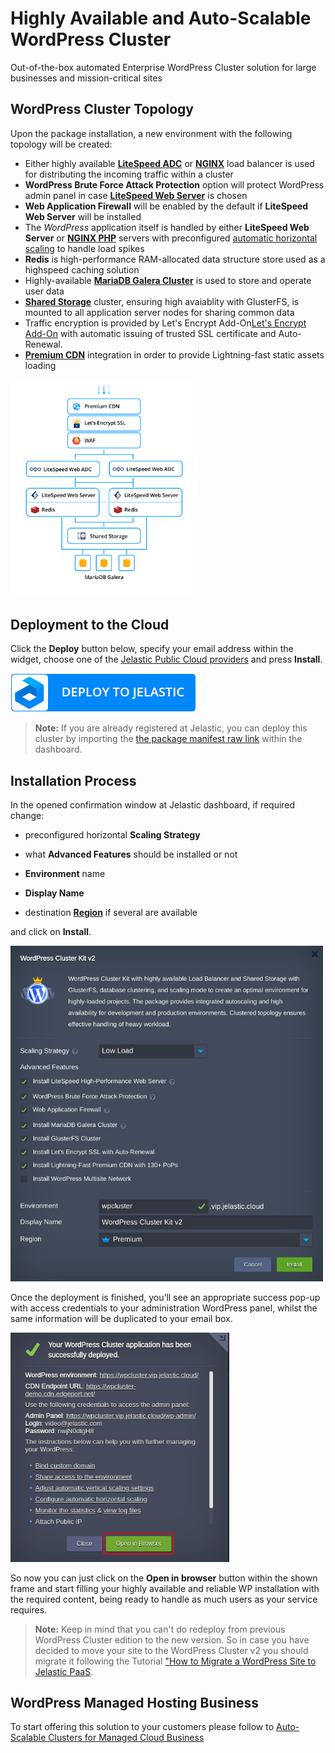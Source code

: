 # Highly Available and Auto-Scalable WordPress Cluster

Out-of-the-box automated Enterprise WordPress Cluster solution for large businesses and mission-critical sites


## WordPress Cluster Topology

Upon the package installation, a new environment with the following topology will be created: 

* Either highly available **[LiteSpeed ADC](https://docs.jelastic.com/litespeed-web-adc)** or **[NGINX](https://docs.jelastic.com/tcp-load-balancing)**  load balancer is used for distributing the incoming traffic within a cluster  
* **WordPress Brute Force Attack Protection** option will protect WordPress admin panel in case  **[LiteSpeed Web Server](https://docs.jelastic.com/litespeed-web-server)** is chosen  
* **Web Application Firewall** will be enabled by the default if **LiteSpeed Web Server** will be installed
* The *WordPress* application itself is handled by either **LiteSpeed Web Server** or **[NGINX PHP](https://docs.jelastic.com/nginx-php)** servers with preconfigured [automatic horizontal scaling](https://docs.jelastic.com/automatic-horizontal-scaling) to handle load spikes  
* **Redis** is high-performance RAM-allocated data structure store used as a highspeed caching solution
* Highly-available **[MariaDB Galera Cluster](https://github.com/jelastic-jps/mysql-cluster#mariadb-galera-cluster)** is used to store and operate user data   
* **[Shared Storage](https://docs.jelastic.com/shared-storage-container)** cluster, ensuring high avaiablity with GlusterFS, is mounted to all application server nodes for sharing common data  
* Traffic encryption is provided by Let's Encrypt Add-On[Let's Encrypt Add-On](https://jelastic.com/blog/free-ssl-certificates-with-lets-encrypt/)  with automatic issuing of trusted SSL certificate and Auto-Renewal.
* **[Premium CDN](https://jelastic.com/blog/enterprise-cdn-verizon-integration/)** integration in order to provide Lightning-fast static assets loading  




<p align="left"> 
<img src="images/single-cluster-topology-storage-scaling-v2.png" width="300">
</p>

## Deployment to the Cloud

Click the **Deploy** button below, specify your email address within the widget, choose one of the [Jelastic Public Cloud providers](https://jelastic.com/install-application/?manifest=https://raw.githubusercontent.com/jelastic-jps/wordpress-cluster/master/manifest.jps&keys=app.jelastic.elastx.net;app.milesweb.cloud;app.jelastic.eapps.com;app.jelastic.saveincloud.net&filter=auto_cluster) and press **Install**.

[![Deploy to Jelastic](https://github.com/jelastic-jps/git-push-deploy/raw/master/images/deploy-to-jelastic.png)](https://jelastic.com/install-application/?manifest=https://raw.githubusercontent.com/jelastic-jps/wordpress-cluster/v2.0.0/manifest.jps&keys=app.jelastic.elastx.net;app.milesweb.cloud;app.jelastic.eapps.com;app.jelastic.saveincloud.net&filter=auto_cluster)

> **Note:** If you are already registered at Jelastic, you can deploy this cluster by importing the  [the package manifest raw link](https://raw.githubusercontent.com/jelastic-jps/wordpress-cluster/v2.0.0/manifest.jps) within the dashboard.

## Installation Process

In the opened confirmation window at Jelastic dashboard, if required change:  

* preconfigured horizontal __Scaling Strategy__   
 
*  what __Advanced Features__ should be installed or not  
* __Environment__ name  

* __Display Name__  

* destination __[Region](https://docs.jelastic.com/environment-regions)__ if several are available  

and click on __Install__.

<p align="left"> 
<img src="images/install-v2.png" width="500">
</p>

Once the deployment is finished, you’ll see an appropriate success pop-up with access credentials to your administration WordPress panel, whilst the same information will be duplicated to your email box.

<p align="left"> 
<img src="images/success-wordpress.png" width="350">
</p>

So now you can just click on the **Open in browser** button within the shown frame and start filling your highly available and reliable WP installation with the required content, being ready to handle as much users as your service requires.

> **Note:** Keep in mind that you can't do redeploy from previous WordPress Cluster edition to the new version. So in case you have decided to move your site to the WordPress Cluster v2 you should migrate it  following the Tutorial ["How to Migrate a WordPress Site to Jelastic PaaS](https://jelastic.com/blog/migrate-wordpress-site/).

## WordPress Managed Hosting Business

To start offering this solution to your customers please follow to [Auto-Scalable Clusters for Managed Cloud Business](https://jelastic.com/apaas/)
